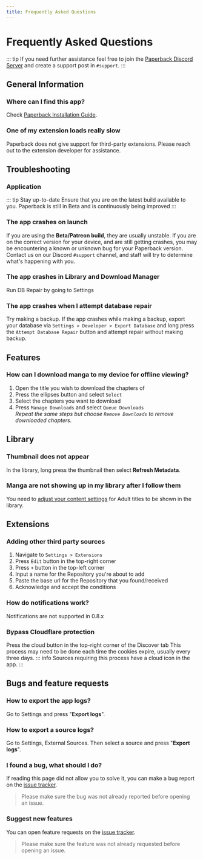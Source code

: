 ```yaml
---
title: Frequently Asked Questions
---
```


# Frequently Asked Questions

::: tip
If you need further assistance feel free to join the [Paperback Discord Server](https://discord.paperback.moe) and create a support post in `#support`.
:::

## General Information

### Where can I find this app?

Check [Paperback Installation Guide](/docs/guides/getting-started).

### One of my extension loads really slow

Paperback does not give support for third-party extensions. Please reach out to the extension developer for assistance.

## Troubleshooting

### Application

::: tip Stay up-to-date
Ensure that you are on the latest build available to you. Paperback is still in Beta and is continuously being improved
:::

### The app crashes on launch

If you are using the **Beta/Patreon build**, they are usually unstable. If you are on the correct version for your device, and are still getting crashes, you may be encountering a known or unknown bug for your Paperback version. Contact us on our Discord `#support` channel, and staff will try to determine what's happening with you.

### The app crashes in Library and Download Manager

Run DB Repair by going to Settings

### The app crashes when I attempt database repair

Try making a backup. If the app crashes while making a backup, export your database via `Settings > Developer > Export Database` and long press the `Attempt Database Repair` button and attempt repair without making backup.

## Features

### How can I download manga to my device for offline viewing?

1. Open the title you wish to download the chapters of
1. Press the ellipses button and select `Select`
1. Select the chapters you want to download
1. Press `Manage Downloads` and select `Queue Downloads`  
   _Repeat the same steps but choose `Remove Downloads` to remove downloaded chapters._

## Library

### Thumbnail does not appear

In the library, long press the thumbnail then select **Refresh Metadata**.

### Manga are not showing up in my library after I follow them

You need to [adjust your content settings](/docs/guides/content-settings) for Adult titles to be shown in the library.

## Extensions

### Adding other third party sources

1. Navigate to `Settings > Extensions`
1. Press `Edit` button in the top-right corner
1. Press `+` button in the top-left corner
1. Input a name for the Repository you're about to add
1. Paste the base url for the Repository that you found/received
1. Acknowledge and accept the conditions

### How do notifications work?

Notifications are not supported in 0.8.x

### Bypass Cloudflare protection

Press the cloud button in the top-right corner of the Discover tab
This process may need to be done each time the cookies expire, usually every three days.
::: info
Sources requiring this process have a cloud icon in the app.
:::

## Bugs and feature requests

### How to export the app logs?

Go to Settings and press "**Export logs**".

### How to export a source logs?

Go to Settings, External Sources. Then select a source and press "**Export logs**".

### I found a bug, what should I do?

If reading this page did not allow you to solve it, you can make a bug report on the [issue tracker](https://github.com/Paperback-iOS/app/issues).

> Please make sure the bug was not already reported before opening an issue.

### Suggest new features

You can open feature requests on the [issue tracker](https://github.com/Paperback-iOS/app/issues).

> Please make sure the feature was not already requested before opening an issue.
